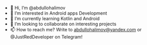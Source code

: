 - 👋 Hi, I’m @abdullohalimov
- 👀 I’m interested in Android apps Development
- 🌱 I’m currently learning Kotlin and Android
- 💞️ I’m looking to collaborate on interesting projects
- 📫 How to reach me? Write to abdullohalimov@yandex.com or @JustRedDeveloper on Telegram!

<!---
abdullohalimov/abdullohalimov is a ✨ special ✨ repository because its `README.md` (this file) appears on your GitHub profile.
You can click the Preview link to take a look at your changes.
--->
